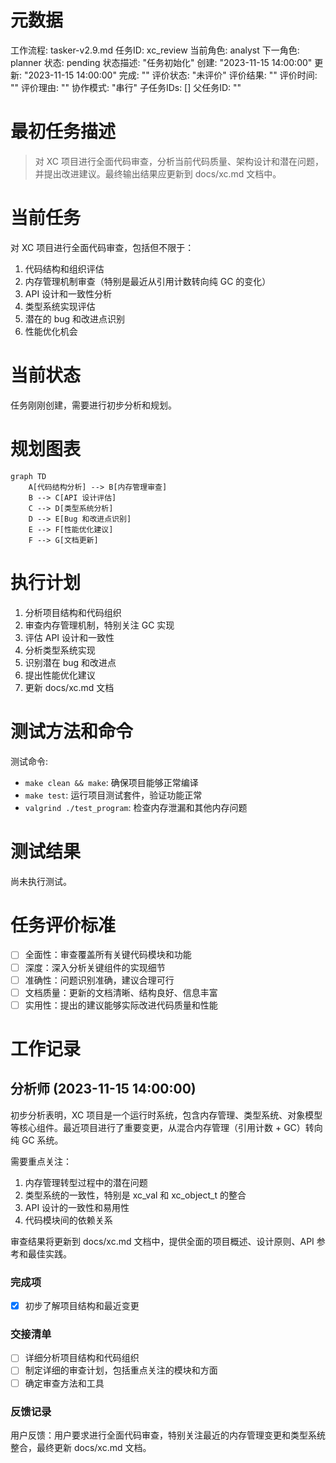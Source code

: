 # 元数据
工作流程: tasker-v2.9.md
任务ID: xc_review
当前角色: analyst
下一角色: planner
状态: pending
状态描述: "任务初始化"
创建: "2023-11-15 14:00:00"
更新: "2023-11-15 14:00:00"
完成: ""
评价状态: "未评价"
评价结果: ""
评价时间: ""
评价理由: ""
协作模式: "串行"
子任务IDs: []
父任务ID: ""

# 最初任务描述
> 对 XC 项目进行全面代码审查，分析当前代码质量、架构设计和潜在问题，并提出改进建议。最终输出结果应更新到 docs/xc.md 文档中。

# 当前任务
对 XC 项目进行全面代码审查，包括但不限于：
1. 代码结构和组织评估
2. 内存管理机制审查（特别是最近从引用计数转向纯 GC 的变化）
3. API 设计和一致性分析
4. 类型系统实现评估
5. 潜在的 bug 和改进点识别
6. 性能优化机会

# 当前状态
任务刚刚创建，需要进行初步分析和规划。

# 规划图表
```mermaid
graph TD
    A[代码结构分析] --> B[内存管理审查]
    B --> C[API 设计评估]
    C --> D[类型系统分析]
    D --> E[Bug 和改进点识别]
    E --> F[性能优化建议]
    F --> G[文档更新]
```

# 执行计划
1. 分析项目结构和代码组织
2. 审查内存管理机制，特别关注 GC 实现
3. 评估 API 设计和一致性
4. 分析类型系统实现
5. 识别潜在 bug 和改进点
6. 提出性能优化建议
7. 更新 docs/xc.md 文档

# 测试方法和命令
测试命令:
- `make clean && make`: 确保项目能够正常编译
- `make test`: 运行项目测试套件，验证功能正常
- `valgrind ./test_program`: 检查内存泄漏和其他内存问题

# 测试结果
尚未执行测试。

# 任务评价标准
- [ ] 全面性：审查覆盖所有关键代码模块和功能
- [ ] 深度：深入分析关键组件的实现细节
- [ ] 准确性：问题识别准确，建议合理可行
- [ ] 文档质量：更新的文档清晰、结构良好、信息丰富
- [ ] 实用性：提出的建议能够实际改进代码质量和性能

# 工作记录
## 分析师 (2023-11-15 14:00:00)
初步分析表明，XC 项目是一个运行时系统，包含内存管理、类型系统、对象模型等核心组件。最近项目进行了重要变更，从混合内存管理（引用计数 + GC）转向纯 GC 系统。

需要重点关注：
1. 内存管理转型过程中的潜在问题
2. 类型系统的一致性，特别是 xc_val 和 xc_object_t 的整合
3. API 设计的一致性和易用性
4. 代码模块间的依赖关系

审查结果将更新到 docs/xc.md 文档中，提供全面的项目概述、设计原则、API 参考和最佳实践。

### 完成项
- [x] 初步了解项目结构和最近变更

### 交接清单
- [ ] 详细分析项目结构和代码组织
- [ ] 制定详细的审查计划，包括重点关注的模块和方面
- [ ] 确定审查方法和工具

### 反馈记录
用户反馈：用户要求进行全面代码审查，特别关注最近的内存管理变更和类型系统整合，最终更新 docs/xc.md 文档。 